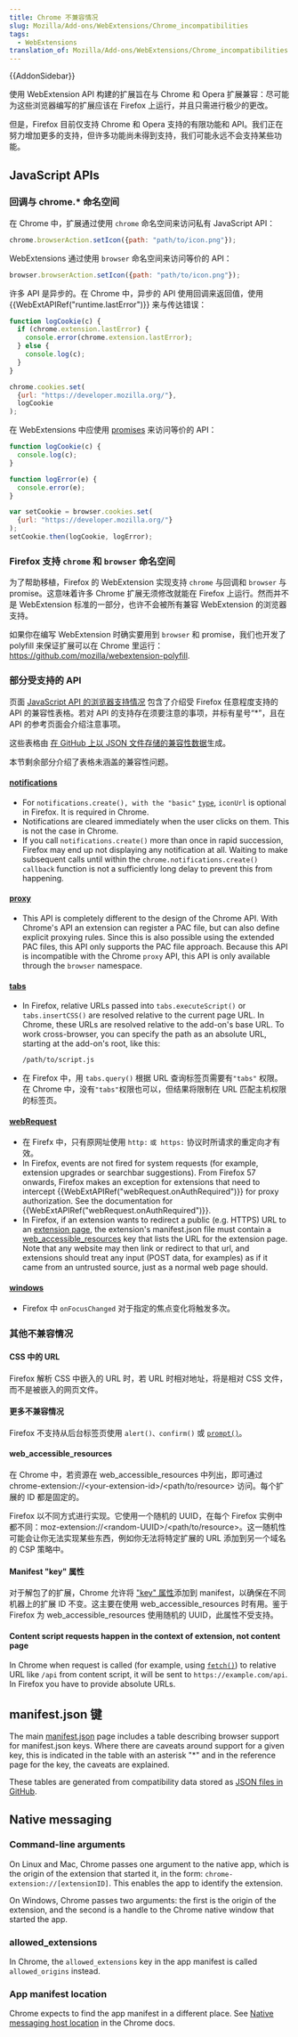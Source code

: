 ```yaml
---
title: Chrome 不兼容情况
slug: Mozilla/Add-ons/WebExtensions/Chrome_incompatibilities
tags:
  - WebExtensions
translation_of: Mozilla/Add-ons/WebExtensions/Chrome_incompatibilities
---
```

{{AddonSidebar}}

使用 WebExtension API 构建的扩展旨在与 Chrome 和 Opera 扩展兼容：尽可能为这些浏览器编写的扩展应该在 Firefox 上运行，并且只需进行极少的更改。

但是，Firefox 目前仅支持 Chrome 和 Opera 支持的有限功能和 API。我们正在努力增加更多的支持，但许多功能尚未得到支持，我们可能永远不会支持某些功能。

## JavaScript APIs

### 回调与 chrome.\* 命名空间

在 Chrome 中，扩展通过使用 `chrome` 命名空间来访问私有 JavaScript API：

```js
chrome.browserAction.setIcon({path: "path/to/icon.png"});
```

WebExtensions 通过使用 `browser` 命名空间来访问等价的 API：

```js
browser.browserAction.setIcon({path: "path/to/icon.png"});
```

许多 API 是异步的。在 Chrome 中，异步的 API 使用回调来返回值，使用 {{WebExtAPIRef("runtime.lastError")}} 来与传达错误：

```js
function logCookie(c) {
  if (chrome.extension.lastError) {
    console.error(chrome.extension.lastError);
  } else {
    console.log(c);
  }
}

chrome.cookies.set(
  {url: "https://developer.mozilla.org/"},
  logCookie
);
```

在 WebExtensions 中应使用 [promises](/en-US/docs/Web/JavaScript/Reference/Global_Objects/Promise) 来访问等价的 API：

```js
function logCookie(c) {
  console.log(c);
}

function logError(e) {
  console.error(e);
}

var setCookie = browser.cookies.set(
  {url: "https://developer.mozilla.org/"}
);
setCookie.then(logCookie, logError);
```

### Firefox 支持 `chrome` 和 `browser` 命名空间

为了帮助移植，Firefox 的 WebExtension 实现支持 `chrome` 与回调和 `browser` 与 promise。这意味着许多 Chrome 扩展无须修改就能在 Firefox 上运行。然而并不是 WebExtension 标准的一部分，也许不会被所有兼容 WebExtension 的浏览器支持。

如果你在编写 WebExtension 时确实要用到 `browser` 和 promise，我们也开发了 polyfill 来保证扩展可以在 Chrome 里运行：<https://github.com/mozilla/webextension-polyfill>.

### 部分受支持的 API

页面 [JavaScript API 的浏览器支持情况](/en-US/docs/Mozilla/Add-ons/WebExtensions/Browser_support_for_JavaScript_APIs) 包含了介绍受 Firefox 任意程度支持的 API 的兼容性表格。若对 API 的支持存在须要注意的事项，并标有星号“\*”，且在 API 的参考页面会介绍注意事项。

这些表格由 [在 GitHub 上以 JSON 文件存储的兼容性数据](https://github.com/mdn/browser-compat-data)生成。

本节剩余部分介绍了表格未涵盖的兼容性问题。

#### [notifications](/en-US/docs/Mozilla/Add-ons/WebExtensions/API/notifications)

- For `notifications.create(), with the "basic"` [`type`](/en-US/Add-ons/WebExtensions/API/notifications/TemplateType), `iconUrl` is optional in Firefox. It is required in Chrome.
- Notifications are cleared immediately when the user clicks on them. This is not the case in Chrome.
- If you call `notifications.create()` more than once in rapid succession, Firefox may end up not displaying any notification at all. Waiting to make subsequent calls until within the `chrome.notifications.create() callback` function is not a sufficiently long delay to prevent this from happening.

#### [proxy](/en-US/docs/Mozilla/Add-ons/WebExtensions/API/proxy)

- This API is completely different to the design of the Chrome API. With Chrome's API an extension can register a PAC file, but can also define explicit proxying rules. Since this is also possible using the extended PAC files, this API only supports the PAC file approach. Because this API is incompatible with the Chrome `proxy` API, this API is only available through the `browser` namespace.

#### [tabs](/en-US/docs/Mozilla/Add-ons/WebExtensions/API/tabs)

- In Firefox, relative URLs passed into `tabs.executeScript()` or `tabs.insertCSS()` are resolved relative to the current page URL. In Chrome, these URLs are resolved relative to the add-on's base URL. To work cross-browser, you can specify the path as an absolute URL, starting at the add-on's root, like this:

  ```html
  /path/to/script.js
  ```

- 在 Firefox 中，用 `tabs.query()` 根据 URL 查询标签页需要有`"tabs"` 权限。在 Chrome 中，没有`"tabs"`权限也可以，但结果将限制在 URL 匹配主机权限的标签页。

#### [webRequest](/en-US/Add-ons/WebExtensions/API/webRequest)

- 在 Firefx 中，只有原网址使用 `http:` `或 https:` 协议时所请求的重定向才有效。
- In Firefox, events are not fired for system requests (for example, extension upgrades or searchbar suggestions). From Firefox 57 onwards, Firefox makes an exception for extensions that need to intercept {{WebExtAPIRef("webRequest.onAuthRequired")}} for proxy authorization. See the documentation for {{WebExtAPIRef("webRequest.onAuthRequired")}}.
- In Firefox, if an extension wants to redirect a public (e.g. HTTPS) URL to an [extension page](/en-US/docs/Mozilla/Add-ons/WebExtensions/user_interface/Extension_pages), the extension's manifest.json file must contain a [web_accessible_resources](/en-US/docs/Mozilla/Add-ons/WebExtensions/manifest.json/web_accessible_resources) key that lists the URL for the extension page. Note that any website may then link or redirect to that url, and extensions should treat any input (POST data, for examples) as if it came from an untrusted source, just as a normal web page should.

#### [windows](/en-US/docs/Mozilla/Add-ons/WebExtensions/API/windows)

- Firefox 中 `onFocusChanged` 对于指定的焦点变化将触发多次。

### 其他不兼容情况

#### CSS 中的 URL

Firefox 解析 CSS 中嵌入的 URL 时，若 URL 时相对地址，将是相对 CSS 文件，而不是被嵌入的网页文件。

#### 更多不兼容情况

Firefox 不支持从后台标签页使用 `alert()、confirm()` 或 [`prompt()`](/en-US/docs/Web/API/Window/prompt)。

#### web_accessible_resources

在 Chrome 中，若资源在 web_accessible_resources 中列出，即可通过 chrome-extension://\<your-extension-id>/\<path/to/resource> 访问。每个扩展的 ID 都是固定的。

Firefox 以不同方式进行实现。它使用一个随机的 UUID，在每个 Firefox 实例中都不同：moz-extension://\<random-UUID>/\<path/to/resource>。这一随机性可能会让你无法实现某些东西，例如你无法将特定扩展的 URL 添加到另一个域名的 CSP 策略中。

#### Manifest "key" 属性

对于解包了的扩展，Chrome 允许将 ["key" 属性](https://developer.chrome.com/extensions/manifest/key)添加到 manifest，以确保在不同机器上的扩展 ID 不变。这主要在使用 web_accessible_resources 时有用。鉴于 Firefox 为 web_accessible_resources 使用随机的 UUID，此属性不受支持。

#### Content script requests happen in the context of extension, not content page

In Chrome when request is called (for example, using [`fetch()`](/en-US/docs/Web/API/Fetch_API/Using_Fetch)) to relative URL like `/api` from content script, it will be sent to `https://example.com/api`. In Firefox you have to provide absolute URLs.

## manifest.json 键

The main [manifest.json](/en-US/docs/Mozilla/Add-ons/WebExtensions/manifest.json) page includes a table describing browser support for manifest.json keys. Where there are caveats around support for a given key, this is indicated in the table with an asterisk "\*" and in the reference page for the key, the caveats are explained.

These tables are generated from compatibility data stored as [JSON files in GitHub](https://github.com/mdn/browser-compat-data).

## Native messaging

### Command-line arguments

On Linux and Mac, Chrome passes one argument to the native app, which is the origin of the extension that started it, in the form: `chrome-extension://[extensionID]`. This enables the app to identify the extension.

On Windows, Chrome passes two arguments: the first is the origin of the extension, and the second is a handle to the Chrome native window that started the app.

### allowed_extensions

In Chrome, the `allowed_extensions` key in the app manifest is called `allowed_origins` instead.

### App manifest location

Chrome expects to find the app manifest in a different place. See [Native messaging host location](https://developer.chrome.com/extensions/nativeMessaging#native-messaging-host-location) in the Chrome docs.
